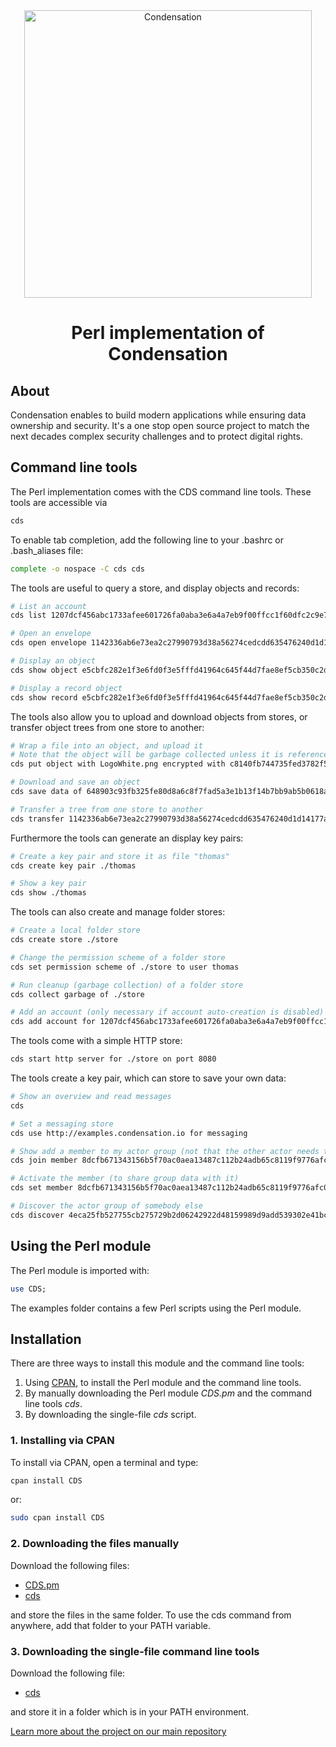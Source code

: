 <p align="center">
  <br>
  <br>
  <img src="https://preview.condensation.io/assets/img/condensation-long-icon.svg" alt="Condensation" width="460">
  <br>
</p>

<h1 align="center">
  Perl implementation of Condensation
</h1>

## About
Condensation enables to build modern applications while ensuring data ownership and security.
It's a one stop open source project to match the next decades complex security challenges and to protect digital rights.

## Command line tools
The Perl implementation comes with the CDS command line tools. These tools are accessible via

```sh
cds
```

To enable tab completion, add the following line to your .bashrc or .bash_aliases file:
```sh
complete -o nospace -C cds cds
```

The tools are useful to query a store, and display objects and records:

```sh
# List an account
cds list 1207dcf456abc1733afee601726fa0aba3e6a4a7eb9f00ffcc1f60dfc2c9e75a on http://examples.condensation.io

# Open an envelope
cds open envelope 1142336ab6e73ea2c27990793d38a56274cedcdd635476240d1d14177a95f844 on http://examples.condensation.io using ./key-pair

# Display an object
cds show object e5cbfc282e1f3e6fd0f3e5fffd41964c645f44d7fae8ef5cb350c2dfd2196c9f on http://examples.condensation.io

# Display a record object
cds show record e5cbfc282e1f3e6fd0f3e5fffd41964c645f44d7fae8ef5cb350c2dfd2196c9f on http://examples.condensation.io
```

The tools also allow you to upload and download objects from stores, or transfer object trees from one store to another:

```sh
# Wrap a file into an object, and upload it
# Note that the object will be garbage collected unless it is referenced from another object or account.
cds put object with LogoWhite.png encrypted with c8140fb744735fed3782f56a3b7c6615ef250983a388b53561707aa449da8bae onto http://examples.condensation.io

# Download and save an object
cds save data of 648903c93fb325fe80d8a6c8f7fad5a3e1b13f14b7bb9ab5b0618aaeb32975a9 on http://examples.condensation.io decrypted with c8140fb744735fed3782f56a3b7c6615ef250983a388b53561707aa449da8bae as LogoWhite.png

# Transfer a tree from one store to another
cds transfer 1142336ab6e73ea2c27990793d38a56274cedcdd635476240d1d14177a95f844 from http://examples.condensation.io to ./store
```

Furthermore the tools can generate an display key pairs:

```sh
# Create a key pair and store it as file "thomas"
cds create key pair ./thomas

# Show a key pair
cds show ./thomas
```

The tools can also create and manage folder stores:

```sh
# Create a local folder store
cds create store ./store

# Change the permission scheme of a folder store
cds set permission scheme of ./store to user thomas

# Run cleanup (garbage collection) of a folder store
cds collect garbage of ./store

# Add an account (only necessary if account auto-creation is disabled)
cds add account for 1207dcf456abc1733afee601726fa0aba3e6a4a7eb9f00ffcc1f60dfc2c9e75a on ./store

```

The tools come with a simple HTTP store:

```sh
cds start http server for ./store on port 8080
```

The tools create a key pair, which can store to save your own data:

```sh
# Show an overview and read messages
cds

# Set a messaging store
cds use http://examples.condensation.io for messaging

# Show add a member to my actor group (not that the other actor needs to join me as well)
cds join member 8dcfb671343156b5f70ac0aea13487c112b24adb65c8119f9776afc056e0fcc2 on https://examples.condensation.io

# Activate the member (to share group data with it)
cds set member 8dcfb671343156b5f70ac0aea13487c112b24adb65c8119f9776afc056e0fcc2 active

# Discover the actor group of somebody else
cds discover 4eca25fb527755cb275729b2d06242922d48159989d9add539302e41bcabd75b on https://examples.condensation.io
```

## Using the Perl module

The Perl module is imported with:

```perl
use CDS;
```

The examples folder contains a few Perl scripts using the Perl module.

## Installation

There are three ways to install this module and the command line tools:

1. Using [CPAN](https://linux.die.net/man/3/cpan), to install the Perl module and the command line tools.
2. By manually downloading the Perl module *CDS.pm* and the command line tools *cds*.
3. By downloading the single-file *cds* script.

### 1. Installing via CPAN

To install via CPAN, open a terminal and type:

```sh
cpan install CDS
```

or:

```sh
sudo cpan install CDS
```

### 2. Downloading the files manually

Download the following files:

- [CDS.pm](https://github.com/CondensationDS/Condensation-Perl/blob/master/editions/cli/CDS.pm)
- [cds](https://github.com/CondensationDS/Condensation-Perl/blob/master/editions/cli/cds)

and store the files in the same folder. To use the cds command from anywhere, add that folder to your PATH variable.

### 3. Downloading the single-file command line tools

Download the following file:

- [cds](https://github.com/CondensationDS/Condensation-Perl/blob/master/editions/single-file-cli/cds)

and store it in a folder which is in your PATH environment.

[Learn more about the project on our main repository](https://github.com/CondensationDS/Condensation)
